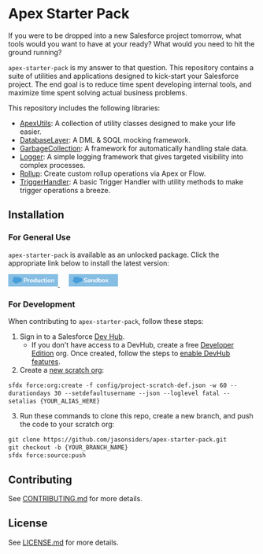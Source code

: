 # Apex Starter Pack

If you were to be dropped into a new Salesforce project tomorrow, what tools would you want to have at your ready? What would you need to hit the ground running?

`apex-starter-pack` is my answer to that question. This repository contains a suite of utilities and applications designed to kick-start your Salesforce project. The end goal is to reduce time spent developing internal tools, and maximize time spent solving actual business problems.

This repository includes the following libraries:

-   [ApexUtils](force-app/main/default/classes/ApexUtils): A collection of utility classes designed to make your life easier.
-   [DatabaseLayer](force-app/main/default/classes/DatabaseLayer): A DML & SOQL mocking framework.
-   [GarbageCollection](force-app/main/default/classes/GarbageCollection): A framework for automatically handling stale data.
-   [Logger](force-app/main/default/classes/Logger): A simple logging framework that gives targeted visibility into complex processes.
-   [Rollup](force-app/main/default/classes/Rollup): Create custom rollup operations via Apex or Flow.
-   [TriggerHandler](force-app/main/default/classes/TriggerHandler): A basic Trigger Handler with utility methods to make trigger operations a breeze.

## Installation

### **For General Use**

`apex-starter-pack` is available as an unlocked package. Click the appropriate link below to install the latest version:

<p>
    <a href="https://login.salesforce.com/packaging/installPackage.apexp?p0=04t8b000001RvnmAAC">
        <img 
            alt="Deploy to Salesforce (Production/Developer Edition)" 
            src="media/prod-deploy.png" 
            width="20%"
        >
    </a>    
    &emsp;
    <a href="https://test.salesforce.com/packaging/installPackage.apexp?p0=04t8b000001RvnmAAC">
    <img 
        alt="Deploy to Salesforce (Sandbox)" 
        src="media/sb-deploy.png" 
        width="20%"
        >
    </a>
</p>

### **For Development**

When contributing to `apex-starter-pack`, follow these steps:

1. Sign in to a Salesforce [Dev Hub](https://developer.salesforce.com/docs/atlas.en-us.packagingGuide.meta/packagingGuide/dev_hub_intro.htm).
    - If you don't have access to a DevHub, create a free [Developer Edition](https://developer.salesforce.com/signup) org. Once created, follow the steps to [enable DevHub features](https://developer.salesforce.com/docs/atlas.en-us.packagingGuide.meta/packagingGuide/sfdx_setup_enable_devhub.htm).
2. Create a [new scratch org](https://developer.salesforce.com/docs/atlas.en-us.sfdx_dev.meta/sfdx_dev/sfdx_dev_scratch_orgs_create.htm):

```
sfdx force:org:create -f config/project-scratch-def.json -w 60 --durationdays 30 --setdefaultusername --json --loglevel fatal --setalias {YOUR_ALIAS_HERE}
```

3. Run these commands to clone this repo, create a new branch, and push the code to your scratch org:

```
git clone https://github.com/jasonsiders/apex-starter-pack.git
git checkout -b {YOUR_BRANCH_NAME}
sfdx force:source:push
```

## Contributing

See [CONTRIBUTING.md](CONTRIBUTING.md) for more details.

## License

See [LICENSE.md](LICENSE.md) for more details.
